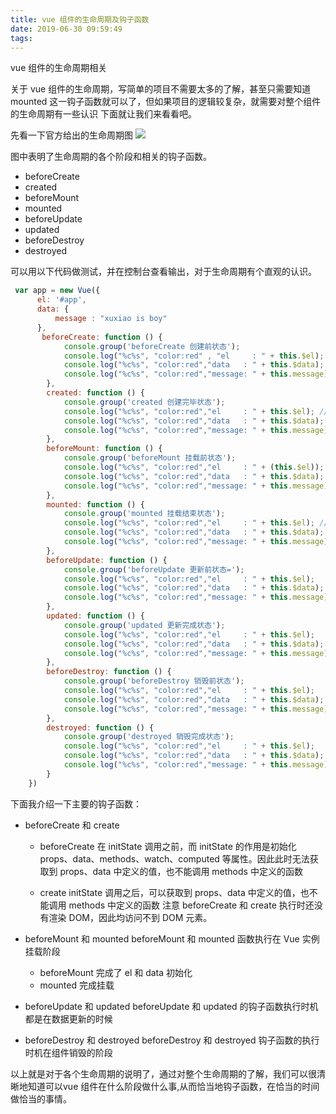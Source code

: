 ```yaml
---
title: vue 组件的生命周期及钩子函数
date: 2019-06-30 09:59:49
tags:
---
```


vue 组件的生命周期相关
<!-- more -->

关于 vue 组件的生命周期，写简单的项目不需要太多的了解，甚至只需要知道 mounted 这一钩子函数就可以了，但如果项目的逻辑较复杂，就需要对整个组件的生命周期有一些认识
下面就让我们来看看吧。

先看一下官方给出的生命周期图
![](https://cn.vuejs.org/images/lifecycle.png)

图中表明了生命周期的各个阶段和相关的钩子函数。
- beforeCreate
- created
- beforeMount
- mounted
- beforeUpdate
- updated
- beforeDestroy
- destroyed

可以用以下代码做测试，并在控制台查看输出，对于生命周期有个直观的认识。
```js
 var app = new Vue({
      el: '#app',
      data: {
          message : "xuxiao is boy" 
      },
       beforeCreate: function () {
            console.group('beforeCreate 创建前状态');
            console.log("%c%s", "color:red" , "el     : " + this.$el); //undefined
            console.log("%c%s", "color:red","data   : " + this.$data); //undefined 
            console.log("%c%s", "color:red","message: " + this.message)  
        },
        created: function () {
            console.group('created 创建完毕状态');
            console.log("%c%s", "color:red","el     : " + this.$el); //undefined
            console.log("%c%s", "color:red","data   : " + this.$data); //已被初始化 
            console.log("%c%s", "color:red","message: " + this.message); //已被初始化
        },
        beforeMount: function () {
            console.group('beforeMount 挂载前状态');
            console.log("%c%s", "color:red","el     : " + (this.$el)); //已被初始化
            console.log("%c%s", "color:red","data   : " + this.$data); //已被初始化  
            console.log("%c%s", "color:red","message: " + this.message); //已被初始化  
        },
        mounted: function () {
            console.group('mounted 挂载结束状态');
            console.log("%c%s", "color:red","el     : " + this.$el); //已被初始化
            console.log("%c%s", "color:red","data   : " + this.$data); //已被初始化
            console.log("%c%s", "color:red","message: " + this.message); //已被初始化 
        },
        beforeUpdate: function () {
            console.group('beforeUpdate 更新前状态=');
            console.log("%c%s", "color:red","el     : " + this.$el);
            console.log("%c%s", "color:red","data   : " + this.$data); 
            console.log("%c%s", "color:red","message: " + this.message); 
        },
        updated: function () {
            console.group('updated 更新完成状态');
            console.log("%c%s", "color:red","el     : " + this.$el);
            console.log("%c%s", "color:red","data   : " + this.$data); 
            console.log("%c%s", "color:red","message: " + this.message); 
        },
        beforeDestroy: function () {
            console.group('beforeDestroy 销毁前状态');
            console.log("%c%s", "color:red","el     : " + this.$el);
            console.log("%c%s", "color:red","data   : " + this.$data); 
            console.log("%c%s", "color:red","message: " + this.message); 
        },
        destroyed: function () {
            console.group('destroyed 销毁完成状态');
            console.log("%c%s", "color:red","el     : " + this.$el);
            console.log("%c%s", "color:red","data   : " + this.$data); 
            console.log("%c%s", "color:red","message: " + this.message)
        }
    })
```

下面我介绍一下主要的钩子函数：
- beforeCreate 和 create
  - beforeCreate 
  在 initState 调用之前，而 initState 的作用是初始化 props、data、methods、watch、computed 等属性。因此此时无法获取到 props、data 中定义的值，也不能调用 methods 中定义的函数

  - create 
  initState 调用之后，可以获取到 props、data 中定义的值，也不能调用 methods 中定义的函数
注意 beforeCreate 和 create 执行时还没有渲染 DOM，因此均访问不到 DOM 元素。

- beforeMount 和 mounted
beforeMount 和 mounted 函数执行在 Vue 实例挂载阶段
  - beforeMount
    完成了 el 和 data 初始化 
  - mounted 
    完成挂载

- beforeUpdate 和 updated
beforeUpdate 和 updated 的钩子函数执行时机都是在数据更新的时候

- beforeDestroy 和 destroyed
  beforeDestroy 和 destroyed 钩子函数的执行时机在组件销毁的阶段


以上就是对于各个生命周期的说明了，通过对整个生命周期的了解，我们可以很清晰地知道可以vue 组件在什么阶段做什么事,从而恰当地钩子函数，在恰当的时间做恰当的事情。
